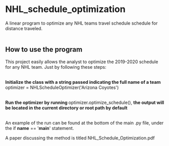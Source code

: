 # NHL_schedule_optimization
A linear program to optimize any NHL teams travel schedule schedule for distance traveled.<br><br>


## How to use the program
This project easily allows the analyst to optimize the 2019-2020 schedule for any NHL team. Just by following these steps:<br><br>

<b> Initialize the class with a string passed indicating the full name of a team</b> optimizer = NHLScheduleOptimizer('Arizona Coyotes')<br><br>

<b> Run the optimizer by running </b> optimizer.optimize_schedule(), <b> the output will be located in the current directory or root path by default </b><br><br>

An example of the run can be found at the bottom of the main .py file, under the if __name__ == '__main__' statement.

A paper discussing the method is titled NHL_Schedule_Optimization.pdf
